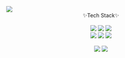 <img src="https://capsule-render.vercel.app/api?type=waving&color=gradient&customColorList=20,5,10,10,30&height=300&section=header&text=Younhee%20Github!&fontSize=80" />

<div align="center">
✨Tech Stack✨
</div>
<br/>


<div align="center">
	<img src="https://img.shields.io/badge/HTML5-E34F26?style=flat&logo=HTML5&logoColor=white" />
	<img src="https://img.shields.io/badge/CSS3-1572B6?style=flat&logo=CSS3&logoColor=white" />
  <img src="https://img.shields.io/badge/javascript-F7DF1E?style=flat&logo=javascript&logoColor=white" />
  <br/>
  <img src="https://img.shields.io/badge/react-61DAFB?style=flat&logo=react&logoColor=white" />
  <img src="https://img.shields.io/badge/next.js-000000?style=flat&logo=next.js&logoColor=white" />
  <img src="https://img.shields.io/badge/vue.js-4FC08D?style=flat&logo=vue.js&logoColor=white" />
  <br/>
  <br/>
  <img src="https://img.shields.io/badge/node.js-339933?style=flat&logo=node.js&logoColor=white" />
  <img src="https://img.shields.io/badge/firebase-FFCA28?style=flat&logo=firebase&logoColor=white" />
</div>


<!--
**younheesong/younheesong** is a ✨ _special_ ✨ repository because its `README.md` (this file) appears on your GitHub profile.

Here are some ideas to get you started:

- 🔭 I’m currently working on ...
- 🌱 I’m currently learning ...
- 👯 I’m looking to collaborate on ...
- 🤔 I’m looking for help with ...
- 💬 Ask me about ...
- 📫 How to reach me: ...
- 😄 Pronouns: ...
- ⚡ Fun fact: ...
-->
